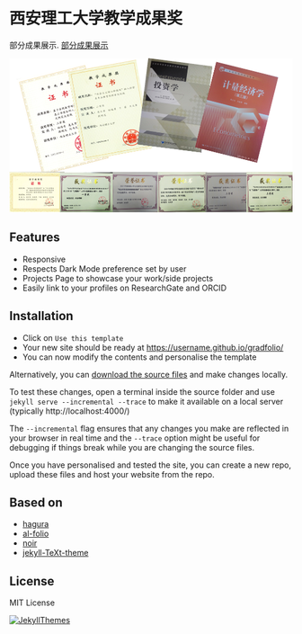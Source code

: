 # 西安理工大学教学成果奖

部分成果展示. [部分成果展示](https://github.com/dakuamao/kcsz.com/blob/gh-pages/%E5%B0%81%E9%9D%A2.png)

![Gradfolio Template Homepage](https://github.com/dakuamao/kcsz.com/blob/gh-pages/%E5%B0%81%E9%9D%A2.png)

## Features
- Responsive
- Respects Dark Mode preference set by user
- Projects Page to showcase your work/side projects
- Easily link to your profiles on ResearchGate and ORCID

## Installation
* Click on `Use this template`
* Your new site should be ready at https://username.github.io/gradfolio/
* You can now modify the contents and personalise the template

Alternatively, you can [download the source files](https://github.com/jitinnair1/gradfolio/archive/master.zip) and make changes locally. 

To test these changes, open a terminal inside the source folder and use `jekyll serve --incremental --trace` to make it available on a local server (typically http://localhost:4000/)

The `--incremental` flag ensures that any changes you make are reflected in your browser in real time and the `--trace` option might be useful for debugging if things break while you are changing the source files.

Once you have personalised and tested the site, you can create a new repo, upload these files and host your website from the repo.

## Based on
- [hagura](https://github.com/sharu725/hagura)
- [al-folio](https://github.com/alshedivat/al-folio)
- [noir](https://github.com/essentialenemy/noir)
- [jekyll-TeXt-theme](https://github.com/kitian616/jekyll-TeXt-theme)

## License
MIT License

[![JekyllThemes](https://img.shields.io/badge/featured%20on-JekyllThemes-red.svg)](https://jekyll-themes.com)
